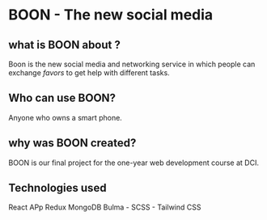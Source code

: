 # BOON  -  The new social media 

##  what is BOON about ? 
Boon is the new social media and networking service in which people can exchange *favors* to get help with different tasks. 

## Who can use BOON?
Anyone who owns a smart phone. 

## why was BOON created? 
BOON is our final project for the one-year web development course at DCI. 

## Technologies used
React APp
Redux
MongoDB
Bulma - SCSS - Tailwind CSS

## 
